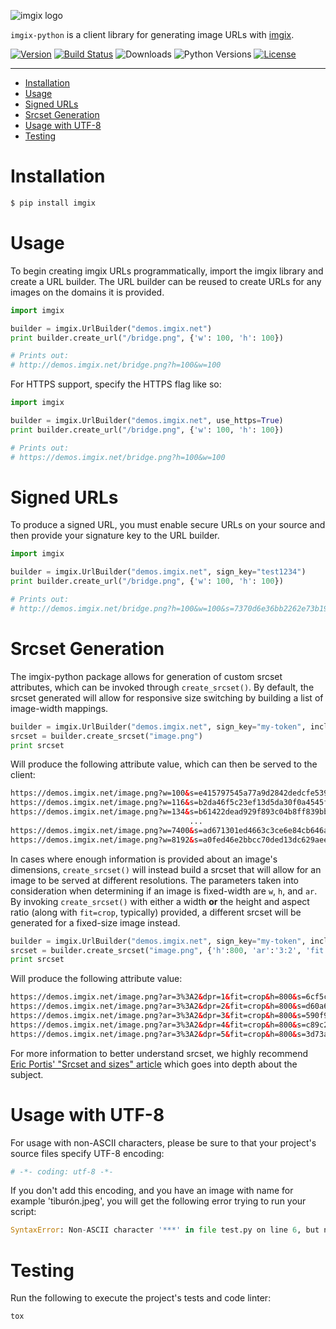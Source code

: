 <!-- ix-docs-ignore -->
![imgix logo](https://assets.imgix.net/sdk-imgix-logo.svg)

`imgix-python` is a client library for generating image URLs with [imgix](https://www.imgix.com/).

[![Version](https://badge.fury.io/py/imgix.svg)](https://pypi.org/project/imgix/)
[![Build Status](https://travis-ci.org/imgix/imgix-python.svg?branch=master)](https://travis-ci.org/imgix/imgix-python)
![Downloads](https://img.shields.io/pypi/dm/imgix)
![Python Versions](https://img.shields.io/pypi/pyversions/imgix)
[![License](https://img.shields.io/github/license/imgix/imgix-python)](https://github.com/imgix/imgix-python/blob/master/LICENSE)

---
<!-- /ix-docs-ignore -->

- [Installation](#installation)
- [Usage](#usage)
- [Signed URLs](#signed-urls)
- [Srcset Generation](#srcset-generation)
- [Usage with UTF-8](#usage-with-utf-8)
- [Testing](#testing)

Installation
============

``` bash
$ pip install imgix
```

Usage
=====

To begin creating imgix URLs programmatically, import the imgix
library and create a URL builder. The URL builder can be reused to
create URLs for any images on the domains it is provided.

``` python
import imgix

builder = imgix.UrlBuilder("demos.imgix.net")
print builder.create_url("/bridge.png", {'w': 100, 'h': 100})

# Prints out:
# http://demos.imgix.net/bridge.png?h=100&w=100
```

For HTTPS support, specify the HTTPS flag like so:

``` python
import imgix

builder = imgix.UrlBuilder("demos.imgix.net", use_https=True)
print builder.create_url("/bridge.png", {'w': 100, 'h': 100})

# Prints out:
# https://demos.imgix.net/bridge.png?h=100&w=100
```

Signed URLs
===========

To produce a signed URL, you must enable secure URLs on your source and
then provide your signature key to the URL builder.

``` python
import imgix

builder = imgix.UrlBuilder("demos.imgix.net", sign_key="test1234")
print builder.create_url("/bridge.png", {'w': 100, 'h': 100})

# Prints out:
# http://demos.imgix.net/bridge.png?h=100&w=100&s=7370d6e36bb2262e73b19578739af1af
```

Srcset Generation
=================

The imgix-python package allows for generation of custom srcset
attributes, which can be invoked through `create_srcset()`. By default,
the srcset generated will allow for responsive size switching by
building a list of image-width mappings.

``` python
builder = imgix.UrlBuilder("demos.imgix.net", sign_key="my-token", include_library_param=False)
srcset = builder.create_srcset("image.png")
print srcset
```

Will produce the following attribute value, which can then be served to
the client:

``` html
https://demos.imgix.net/image.png?w=100&s=e415797545a77a9d2842dedcfe539c9a 100w,
https://demos.imgix.net/image.png?w=116&s=b2da46f5c23ef13d5da30f0a4545f33f 116w,
https://demos.imgix.net/image.png?w=134&s=b61422dead929f893c04b8ff839bb088 134w,
                                        ...
https://demos.imgix.net/image.png?w=7400&s=ad671301ed4663c3ce6e84cb646acb96 7400w,
https://demos.imgix.net/image.png?w=8192&s=a0fed46e2bbcc70ded13dc629aee5398 8192w
```

In cases where enough information is provided about an image\'s
dimensions, `create_srcset()` will instead build a srcset that will
allow for an image to be served at different resolutions. The parameters
taken into consideration when determining if an image is fixed-width are
`w`, `h`, and `ar`. By invoking `create_srcset()` with either a width
**or** the height and aspect ratio (along with `fit=crop`, typically)
provided, a different srcset will be generated for a fixed-size image
instead.

``` python
builder = imgix.UrlBuilder("demos.imgix.net", sign_key="my-token", include_library_param=False)
srcset = builder.create_srcset("image.png", {'h':800, 'ar':'3:2', 'fit':'crop'})
print srcset
```

Will produce the following attribute value:

``` html
https://demos.imgix.net/image.png?ar=3%3A2&dpr=1&fit=crop&h=800&s=6cf5c443d1eb98bc3d96ea569fcef088 1x,
https://demos.imgix.net/image.png?ar=3%3A2&dpr=2&fit=crop&h=800&s=d60a61a5f34545922bd8dff4e53a0555 2x,
https://demos.imgix.net/image.png?ar=3%3A2&dpr=3&fit=crop&h=800&s=590f96aa426f8589eb7e449ebbeb66e7 3x,
https://demos.imgix.net/image.png?ar=3%3A2&dpr=4&fit=crop&h=800&s=c89c2fd3148957647e86cfc32ba20517 4x,
https://demos.imgix.net/image.png?ar=3%3A2&dpr=5&fit=crop&h=800&s=3d73af69d78d49eef0f81b4b5d718a2c 5x
```

For more information to better understand srcset, we highly recommend
[Eric Portis\' \"Srcset and sizes\"
article](https://ericportis.com/posts/2014/srcset-sizes/) which goes
into depth about the subject.

Usage with UTF-8
================

For usage with non-ASCII characters, please be sure to that your
project's source files specify UTF-8 encoding:

``` python
# -*- coding: utf-8 -*-
```

If you don\'t add this encoding, and you have an image with name for
example \'tiburón.jpeg\', you will get the following error trying to run
your script:

``` python
SyntaxError: Non-ASCII character '***' in file test.py on line 6, but no encoding declared; see http://www.python.org/peps/pep-0263.html for details
```

Testing
=======

Run the following to execute the project's tests and code linter:

``` bash
tox
```
